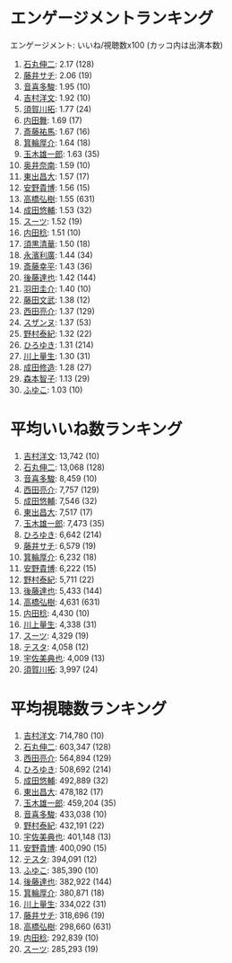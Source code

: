 # エンゲージメントランキング

 エンゲージメント: いいね/視聴数x100 (カッコ内は出演本数)

1. [石丸伸二](/rehacq_fan/people/石丸伸二): 2.17 (128)
1. [藤井サチ](/rehacq_fan/people/藤井サチ): 2.06 (19)
1. [音喜多駿](/rehacq_fan/people/音喜多駿): 1.95 (10)
1. [吉村洋文](/rehacq_fan/people/吉村洋文): 1.92 (10)
1. [須賀川拓](/rehacq_fan/people/須賀川拓): 1.77 (24)
1. [内田舞](/rehacq_fan/people/内田舞): 1.69 (17)
1. [斎藤祐馬](/rehacq_fan/people/斎藤祐馬): 1.67 (16)
1. [箕輪厚介](/rehacq_fan/people/箕輪厚介): 1.64 (18)
1. [玉木雄一郎](/rehacq_fan/people/玉木雄一郎): 1.63 (35)
1. [奥井奈南](/rehacq_fan/people/奥井奈南): 1.59 (10)
1. [東出昌大](/rehacq_fan/people/東出昌大): 1.57 (17)
1. [安野貴博](/rehacq_fan/people/安野貴博): 1.56 (15)
1. [高橋弘樹](/rehacq_fan/people/高橋弘樹): 1.55 (631)
1. [成田悠輔](/rehacq_fan/people/成田悠輔): 1.53 (32)
1. [スーツ](/rehacq_fan/people/スーツ): 1.52 (19)
1. [内田稔](/rehacq_fan/people/内田稔): 1.51 (10)
1. [須黒清華](/rehacq_fan/people/須黒清華): 1.50 (18)
1. [永濱利廣](/rehacq_fan/people/永濱利廣): 1.44 (34)
1. [斎藤幸平](/rehacq_fan/people/斎藤幸平): 1.43 (36)
1. [後藤達也](/rehacq_fan/people/後藤達也): 1.42 (144)
1. [羽田圭介](/rehacq_fan/people/羽田圭介): 1.40 (10)
1. [藤田文武](/rehacq_fan/people/藤田文武): 1.38 (12)
1. [西田亮介](/rehacq_fan/people/西田亮介): 1.37 (129)
1. [スザンヌ](/rehacq_fan/people/スザンヌ): 1.37 (53)
1. [野村泰紀](/rehacq_fan/people/野村泰紀): 1.32 (22)
1. [ひろゆき](/rehacq_fan/people/ひろゆき): 1.31 (214)
1. [川上量生](/rehacq_fan/people/川上量生): 1.30 (31)
1. [成田修造](/rehacq_fan/people/成田修造): 1.28 (27)
1. [森本智子](/rehacq_fan/people/森本智子): 1.13 (29)
1. [ふゆこ](/rehacq_fan/people/ふゆこ): 1.03 (10)


# 平均いいね数ランキング

1. [吉村洋文](/rehacq_fan/people/吉村洋文): 13,742 (10)
1. [石丸伸二](/rehacq_fan/people/石丸伸二): 13,068 (128)
1. [音喜多駿](/rehacq_fan/people/音喜多駿): 8,459 (10)
1. [西田亮介](/rehacq_fan/people/西田亮介): 7,757 (129)
1. [成田悠輔](/rehacq_fan/people/成田悠輔): 7,546 (32)
1. [東出昌大](/rehacq_fan/people/東出昌大): 7,517 (17)
1. [玉木雄一郎](/rehacq_fan/people/玉木雄一郎): 7,473 (35)
1. [ひろゆき](/rehacq_fan/people/ひろゆき): 6,642 (214)
1. [藤井サチ](/rehacq_fan/people/藤井サチ): 6,579 (19)
1. [箕輪厚介](/rehacq_fan/people/箕輪厚介): 6,232 (18)
1. [安野貴博](/rehacq_fan/people/安野貴博): 6,222 (15)
1. [野村泰紀](/rehacq_fan/people/野村泰紀): 5,711 (22)
1. [後藤達也](/rehacq_fan/people/後藤達也): 5,433 (144)
1. [高橋弘樹](/rehacq_fan/people/高橋弘樹): 4,631 (631)
1. [内田稔](/rehacq_fan/people/内田稔): 4,430 (10)
1. [川上量生](/rehacq_fan/people/川上量生): 4,338 (31)
1. [スーツ](/rehacq_fan/people/スーツ): 4,329 (19)
1. [テスタ](/rehacq_fan/people/テスタ): 4,058 (12)
1. [宇佐美典也](/rehacq_fan/people/宇佐美典也): 4,009 (13)
1. [須賀川拓](/rehacq_fan/people/須賀川拓): 3,997 (24)


# 平均視聴数ランキング

1. [吉村洋文](/rehacq_fan/people/吉村洋文): 714,780 (10)
1. [石丸伸二](/rehacq_fan/people/石丸伸二): 603,347 (128)
1. [西田亮介](/rehacq_fan/people/西田亮介): 564,894 (129)
1. [ひろゆき](/rehacq_fan/people/ひろゆき): 508,692 (214)
1. [成田悠輔](/rehacq_fan/people/成田悠輔): 492,889 (32)
1. [東出昌大](/rehacq_fan/people/東出昌大): 478,182 (17)
1. [玉木雄一郎](/rehacq_fan/people/玉木雄一郎): 459,204 (35)
1. [音喜多駿](/rehacq_fan/people/音喜多駿): 433,038 (10)
1. [野村泰紀](/rehacq_fan/people/野村泰紀): 432,191 (22)
1. [宇佐美典也](/rehacq_fan/people/宇佐美典也): 401,148 (13)
1. [安野貴博](/rehacq_fan/people/安野貴博): 400,090 (15)
1. [テスタ](/rehacq_fan/people/テスタ): 394,091 (12)
1. [ふゆこ](/rehacq_fan/people/ふゆこ): 385,390 (10)
1. [後藤達也](/rehacq_fan/people/後藤達也): 382,922 (144)
1. [箕輪厚介](/rehacq_fan/people/箕輪厚介): 380,871 (18)
1. [川上量生](/rehacq_fan/people/川上量生): 334,022 (31)
1. [藤井サチ](/rehacq_fan/people/藤井サチ): 318,696 (19)
1. [高橋弘樹](/rehacq_fan/people/高橋弘樹): 298,660 (631)
1. [内田稔](/rehacq_fan/people/内田稔): 292,839 (10)
1. [スーツ](/rehacq_fan/people/スーツ): 285,293 (19)
